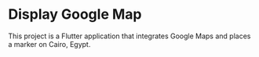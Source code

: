 # Display Google Map
This project is a Flutter application that integrates Google Maps and places a marker on Cairo, Egypt.
